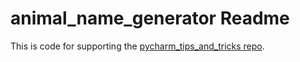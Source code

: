 # animal_name_generator Readme

This is code for supporting the
[pycharm_tips_and_tricks repo](https://github.com/flrs/pycharm_tips_and_tricks).